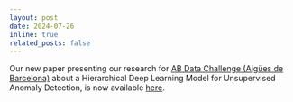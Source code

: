 ```yaml
---
layout: post
date: 2024-07-26
inline: true
related_posts: false
---
```


Our new paper presenting our research for [AB Data Challenge (Aigües de Barcelona)](https://www.abdatachallenge.cat/en/home-en/) about a Hierarchical Deep Learning Model for Unsupervised Anomaly Detection, is now available [here](https://davidperezcarrasco.github.io/projects/anomaly_detection/).
